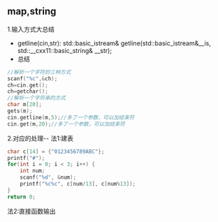 ## map,string
1.输入方式大总结
- getline(cin,str):
std::basic_istream& getline(std::basic_istream&__is, std::__cxx11::basic_string& __str);
- 总结
```cpp
//解析一个字符的三种方式
scanf("%c",&ch);
ch=cin.get();
ch=getchar();
//解析一个字符串的方式
char m[20];
gets(m);     
cin.getline(m,5);//多了一个参数，可以加结束符
cin.get(m,20);//多了一个参数，可以加结束符
```
2.对应的处理--
法1:建表
```cpp
char c[14] = {"0123456789ABC"};
printf("#");
for(int i = 0; i < 3; i++) {
    int num;
    scanf("%d", &num);
    printf("%c%c", c[num/13], c[num%13]);
}
return 0;
```
法2:直接函数输出